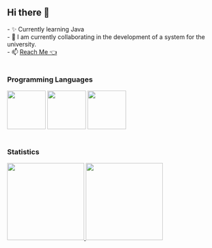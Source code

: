 ## Hi there 👋
<main>
  - ✨󠁩󠁤󠁪󠁷󠁿 Currently learning Java<br>
  - 👯 I am currently collaborating in the development of a system for the university.<br>
  - 📫 <a href="https://mat_mv.bio.link">Reach Me 👈</a><br>
  <br>
  <div>
    <h3>Programming Languages</h3>
    <img height="90em" src="https://cdn.jsdelivr.net/gh/devicons/devicon/icons/java/java-original.svg" />
    <img height="90em" src="https://cdn.jsdelivr.net/gh/devicons/devicon/icons/javascript/javascript-original.svg" />
    <img height="90em" src="https://cdn.jsdelivr.net/gh/devicons/devicon/icons/c/c-original.svg" />
  </div>
  <br>
  <div>
    <h3>Statistics</h3>
    <a href="https://github.com/matmv21">
    <img height="180em" src="https://github-readme-stats.vercel.app/api?username=matmv21&show_icons=true&theme=merko&include_all_commits=true&count_private=true"/>
    <img height="180em" src="https://github-readme-stats.vercel.app/api/top-langs/?username=matmv21&layout=compact&langs_count=16&theme=merko"/>
  </div> 
</main>
